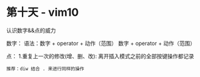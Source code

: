 # 第十天 - vim10

认识数字&&点的威力

数字：
    语法：数字 + operator + 动作（范围）
          数字 + operator + 动作（范围）

点：
    1.重复上一次的修改(增、删、改): 离开插入模式之前的全部按键操作都记录

    推荐：diw 结合 . 来进行同样的操作